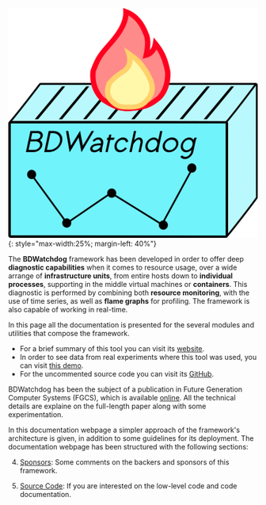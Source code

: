 ![Logo](img/logo.png){: style="max-width:25%; margin-left: 40%"} 

The **BDWatchdog** framework has been developed in order to offer deep
**diagnostic capabilities** when it comes to resource usage, over a wide 
arrange of **infrastructure units**, from entire hosts down to **individual 
processes**, supporting in the middle virtual machines or **containers**.
This diagnostic is performed by combining both **resource monitoring**, with the
use of time series, as well as **flame graphs** for profiling. The framework is
also capable of working in real-time. 

In this page all the documentation is presented for the several modules and utilities that compose the framework.

* For a brief summary of this tool you can visit its 
[website](http://bdwatchdog.dec.udc.es/monitoring/index.html).
* In order to see data from real experiments where this tool was used, 
you can visit [this demo](http://bdwatchdog.dec.udc.es/TimeseriesViewer_DEMO/).
* For the uncommented source code you can visit its 
[GitHub](https://github.com/JonatanEnes/BDWatchdog).

BDWatchdog has been the subject of a publication in Future Generation Computer 
Systems (FGCS), which is available 
[online](https://www.sciencedirect.com/science/article/pii/S0167739X17316096).
All the technical details are explaine on the full-length paper along with some
experimentation.


In this documentation webpage a simpler approach of the framework's 
architecture is given, in addition to some guidelines for its deployment.
The documentation webpage has been structured with the following sections:

<!--1. [Use case](use_case.md): This sections summarizes the core use case of this framework with a simple example.-->

<!--2. [Architecture](architecture.md): Which briefly describes the architecture and design used.-->

<!--3. [Deployment](deployment.md): In this section it is described how to deploy the framework overall. Some guidelines are also provided.-->

4. [Sponsors](sponsors.md): Some comments on the backers and sponsors of this framework.

5. [Source Code](code/index.html): If you are interested on the low-level code and code documentation. 



